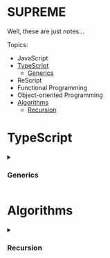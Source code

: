 # SUPREME
Well, these are just notes...


Topics:
- JavaScript
- [TypeScript](#typescript)
    - [Generics](#generics)
- ReScript
- Functional Programming
- Object-oriented Programming
- [Algorithms](#algorithms)
    - [Recursion](#recursion)


# TypeScript

<details>
<summary id="generics">
<h3>Generics</h3>
</summary>

Generics allow us to reuse code that can work with a variety of types

Example: 

Say we have a function that returns the length of a given array:

```typescript
let getLength = (arr: Array<string>) => arr.length;
```

This function can only operate on arrays and only array of strings.
What if we could reuse the same function to get the length of a custom data-structure or a string for say. In this case we would need to write another function for each different data-structure, and that's huh lame.

With generics, we can make the `getLength` function also work with strings or any data-structure as long as they have a `length` property.

```typescript
let getLength = <T extends {length: number}>(data: T) => data.length;

getLength("Hello, world!!"); // TS will infer the type;
getLength<Array<string>>(["Hello", "world!!"]); // 
```

`T` here is a type parameter, just like function parameter but for types, and you can have as many as you want. Whichever is the type of the parameter we pass to the function `getLength`, `T` will hold that information.

Let's push things a bit further, let's create a `reduce` function and make it generic:

```typescript
let reduce = (array: any, callback: any, initialValue: any) => array.reduce(callback, initialValue);
```
Well, the function is already generic and I'm using `any` to make it so, but if we use like this, we lose all typing information and validation. So, lemme fix it.

```typescript
let reduce = <T, I>(
    array: T[], 
    callback: (acc: I, value: T) => I, 
    initialValue: I
) => array.reduce(callback, initialValue);

let sum = reduce([2, 3, 4], (acc, value) => acc + value, 0);
sum // result here has type of number

let hello = reduce(['h', 'e', 'l', 'l', 'o'], (acc, value) => acc + value, '');
hello // hello here has type of string
```

Here I have two type variables `T`and `I` and I could name them whatever I want, they'll hold the type information of my function parameter and could explicitly tell what they are or just let the compiler infer them.


We can also make generic `interfaces` and `classes`, here's how:

```typescript
interface GIdentity {
    <Value>(value: Value): Value
}

let identity = <Input>(a: Input): Input => a;
let identity2: GIdentity = identity;

identity2<string>("3");
```

```typescript
interface GIdentity<Value> {
    (value: Value): Value
}

let identity = <Input>(a: Input): Input => a;
let identity2: GIdentity<number> = identity;

identity2(3);
```

```typescript
class DataBase<T> {
    value: T;
    constructor(value: T) {
        this.value = value
    }
    get(): T {
        return this.value;
    }
}

const db = new DataBase("2");
console.log(db.get());
```

</details>


# Algorithms

<details>
<summary id="recursion">
<h3>Recursion</h3>
</summary>

Recursion is when a function calls itself(as a subroutine) until it can't, uhnnn..
A function to be considered recursive, it needs to follow two properties:

- It has to have a `base case` which will make it stop running infinitely
- It has to have a `recursive case` which will make it call itself until it reaches the `base case`


When we invoke functions, they get added to the Stack and once they're done running, they get removed from it. So if a recursive function doesn't have both properties, it'll be added to the Stack infinitely causing the Stack to overflow.

Here's the most famous recursive example: The Fibonacci sequece
In the Fibonacci sequence each number is the sum of the two preceding ones. Say we want to calculate the Fibonacci of 3:

F(3) = F(1) + F(2)
F(1) = 1
F(2) = F(1) + F(0)
F(1) = 1
F(0) = 0

However, after reaching thee bottom, we add together every resulting number from the F function, for F(3) it is: 0 + 1 + 2 = 2, so F(3) = 2

Representing this as a tree it would look like this:
<img src="./assets/fibonacci-tree.png" width="80" />

Identifying the properties from a recursive function:
If we look closer, the bottom case will always be 0 or 1, so:

- `base case` identifies as: F(0) = 0 or F(1) = 1
- `recursive case` would then be n > 1: F(n) = F(n - 1) + F(n - 2)

Let's make one more recursive function, this time let's reverse an array of strings:

```ts
let str  = ['o', 't', 's', 'u', 'a', 'F'];
let reverse = ([head, ...tail]: string[]): string[] => {
    if(!tail.length) return [head];
    return [...reverse(tail), head];
}
```

Let's analyze the above algorithm and identify the properties of a recursive function:

The way this algorithm works it that:
- It destructures the input array and takes the first element and adds it into a stack.
- Then it calls itself with all the array elements but the first one.

So, our `base case` happens when we call the function with an empty array and the `recursive case` happens when do call the function with an array of elements.

To be continued ...

</details>